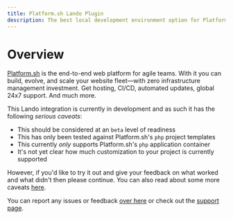 ```yaml
---
title: Platform.sh Lando Plugin
description: The best local development environment option for Platform.sh, the fastest way to build modern web apps.
---
```


# Overview

[Platform.sh](https://platform.sh/) is the end-to-end web platform for agile teams. With it you can build, evolve, and scale your website fleet—with zero infrastructure management investment. Get hosting, CI/CD, automated updates, global 24x7 support. And much more.

This Lando integration is currently in development and as such it has the following _serious caveats_:

* This should be considered at an `beta` level of readiness
* This has only been tested against Platform.sh's `php` project templates
* This currently _only_ supports Platform.sh's `php` application container
* It's not yet clear how much customization to your project is currently supported

However, if you'd like to try it out and give your feedback on what worked and what didn't then please continue. You can also read about some more caveats [here](./caveats.md).

You can report any issues or feedback [over here](https://github.com/lando/platformsh/issues/new/choose) or check out the [support page](./support.md).
